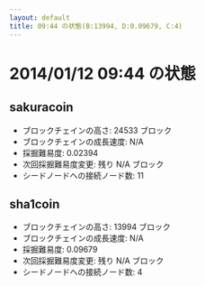 ```yaml
---
layout: default
title: 09:44 の状態(B:13994, D:0.09679, C:4)
---
```

# 2014/01/12 09:44 の状態

## sakuracoin
* ブロックチェインの高さ: 24533 ブロック
* ブロックチェインの成長速度: N/A
* 採掘難易度: 0.02394
* 次回採掘難易度変更: 残り N/A ブロック
* シードノードへの接続ノード数: 11

## sha1coin
* ブロックチェインの高さ: 13994 ブロック
* ブロックチェインの成長速度: N/A
* 採掘難易度: 0.09679
* 次回採掘難易度変更: 残り N/A ブロック
* シードノードへの接続ノード数: 4